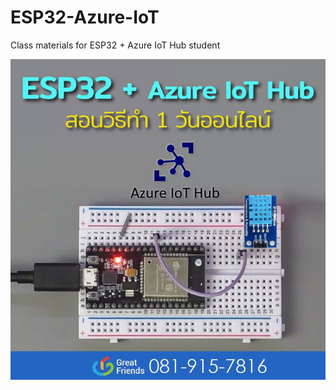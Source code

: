 # ESP32-Azure-IoT
Class materials for ESP32 + Azure IoT Hub student


![alt text](https://github.com/laploy/ESP32-Azure-IoT/blob/main/title.jpg?raw=true)


